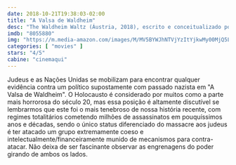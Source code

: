 ```yaml
---
date: 2018-10-21T19:38:03-02:00
title: "A Valsa de Waldheim"
desc: "The Waldheim Waltz (Áustria, 2018), escrito e conceitualizado por Ruth Beckermann, com Kurt Waldheim. #mostrasp"
imdb: "8055880"
img: "https://m.media-amazon.com/images/M/MV5BYWJhNTVjYzItYjkwMy00MjQ5LTk0ZDYtMGE0NmM4ZTFkY2MyXkEyXkFqcGdeQXVyMDA5NjIzMg@@._V1_SY150_CR2,0,101,150_.jpg"
categories: [ "movies" ]
stars: "4/5"
cabine: "cinemaqui"
---
```

Judeus e as Nações Unidas se mobilizam para encontrar qualquer evidência contra um político supostamente com passado nazista em "A Valsa de Waldheim". O Holocausto é considerado por muitos como a parte mais horrorosa do século 20, mas essa posição é altamente discutível se lembrarmos que este foi o mais tenebroso de nossa história recente, com regimes totalitários cometendo milhões de assassinatos em pouquíssimos anos e décadas, sendo o único status diferenciado do massacre aos judeus é ter atacado um grupo extremamente coeso e intelectualmente/financeiramente munido de mecanismos para contra-atacar. Não deixa de ser fascinante observar as engrenagens do poder girando de ambos os lados.
